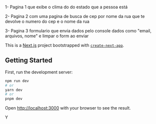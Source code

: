 1- Pagina 1 que exibe o clima do do estado que a pessoa está 

2- Pagina 2 com uma pagina de busca de cep por nome da rua que te devolve o numero do cep e o nome da rua

3- Pagina 3 formulario que envia dados pelo console dados como "email, arquivos, nome" e limpar o form ao enviar 

This is a [Next.js](https://nextjs.org/) project bootstrapped with [`create-next-app`](https://github.com/vercel/next.js/tree/canary/packages/create-next-app).

## Getting Started

First, run the development server:

```bash
npm run dev
# or
yarn dev
# or
pnpm dev
```

Open [http://localhost:3000](http://localhost:3000) with your browser to see the result.

Y
